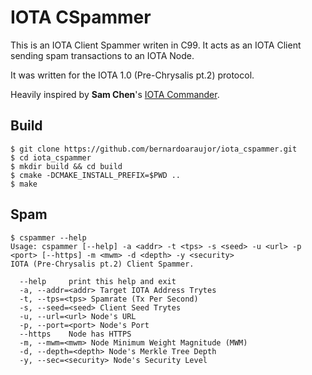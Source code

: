 # IOTA CSpammer

This is an IOTA Client Spammer writen in C99.
It acts as an IOTA Client sending spam transactions to an IOTA Node.

It was written for the IOTA 1.0 (Pre-Chrysalis pt.2) protocol.

Heavily inspired by **Sam Chen**'s [IOTA Commander](https://github.com/oopsmonk/iota_cmder).

## Build

```
$ git clone https://github.com/bernardoaraujor/iota_cspammer.git
$ cd iota_cspammer
$ mkdir build && cd build
$ cmake -DCMAKE_INSTALL_PREFIX=$PWD ..
$ make
``` 

## Spam

```
$ cspammer --help
Usage: cspammer [--help] -a <addr> -t <tps> -s <seed> -u <url> -p <port> [--https] -m <mwm> -d <depth> -y <security>
IOTA (Pre-Chrysalis pt.2) Client Spammer.

  --help     print this help and exit
  -a, --addr=<addr> Target IOTA Address Trytes
  -t, --tps=<tps> Spamrate (Tx Per Second)
  -s, --seed=<seed> Client Seed Trytes
  -u, --url=<url> Node's URL
  -p, --port=<port> Node's Port
  --https    Node has HTTPS
  -m, --mwm=<mwm> Node Minimum Weight Magnitude (MWM)
  -d, --depth=<depth> Node's Merkle Tree Depth
  -y, --sec=<security> Node's Security Level

```